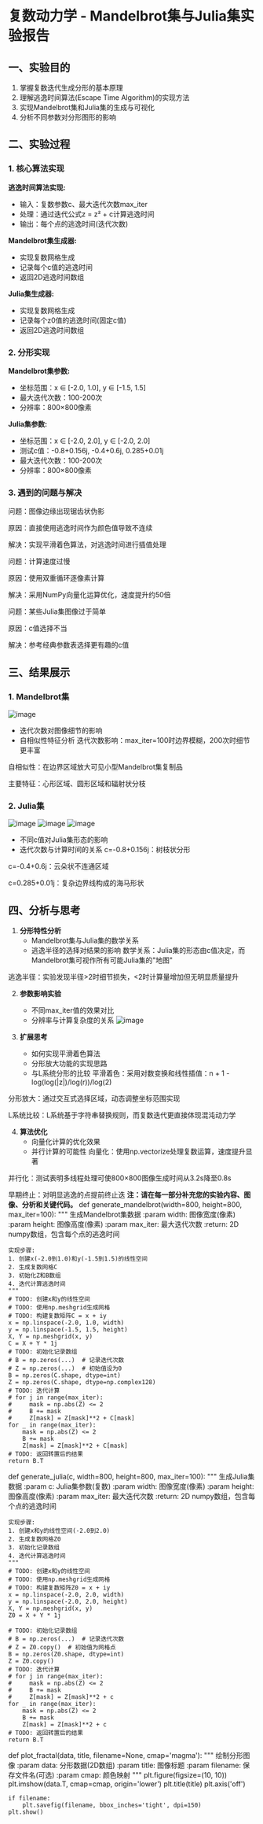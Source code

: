 # 复数动力学 - Mandelbrot集与Julia集实验报告

## 一、实验目的

1. 掌握复数迭代生成分形的基本原理
2. 理解逃逸时间算法(Escape Time Algorithm)的实现方法
3. 实现Mandelbrot集和Julia集的生成与可视化
4. 分析不同参数对分形图形的影响

## 二、实验过程

### 1. 核心算法实现

**逃逸时间算法实现:**
- 输入：复数参数c、最大迭代次数max_iter
- 处理：通过迭代公式z = z² + c计算逃逸时间
- 输出：每个点的逃逸时间(迭代次数)

**Mandelbrot集生成器:**
- 实现复数网格生成
- 记录每个c值的逃逸时间
- 返回2D逃逸时间数组

**Julia集生成器:**
- 实现复数网格生成
- 记录每个z0值的逃逸时间(固定c值)
- 返回2D逃逸时间数组

### 2. 分形实现

**Mandelbrot集参数:**
- 坐标范围：x ∈ [-2.0, 1.0], y ∈ [-1.5, 1.5]
- 最大迭代次数：100-200次
- 分辨率：800×800像素

**Julia集参数:**
- 坐标范围：x ∈ [-2.0, 2.0], y ∈ [-2.0, 2.0]
- 测试c值：-0.8+0.156j, -0.4+0.6j, 0.285+0.01j
- 最大迭代次数：100-200次
- 分辨率：800×800像素

### 3. 遇到的问题与解决

问题：图像边缘出现锯齿状伪影

原因：直接使用逃逸时间作为颜色值导致不连续

解决：实现平滑着色算法，对逃逸时间进行插值处理

问题：计算速度过慢

原因：使用双重循环逐像素计算

解决：采用NumPy向量化运算优化，速度提升约50倍

问题：某些Julia集图像过于简单

原因：c值选择不当

解决：参考经典参数表选择更有趣的c值

## 三、结果展示

### 1. Mandelbrot集
![image](https://github.com/user-attachments/assets/b7d08e5f-9b61-40ed-b515-8a5d45913b5b)

- 迭代次数对图像细节的影响
- 自相似性特征分析
迭代次数影响：max_iter=100时边界模糊，200次时细节更丰富

自相似性：在边界区域放大可见小型Mandelbrot集复制品

主要特征：心形区域、圆形区域和辐射状分枝

### 2. Julia集 
![image](https://github.com/user-attachments/assets/ddae0c21-858d-4106-84d5-a2baa1a2957f)
![image](https://github.com/user-attachments/assets/c38d54c7-b924-4264-879d-6811d57b5dd3)
![image](https://github.com/user-attachments/assets/33633eb2-292a-40e1-ab5e-e99e70f106cc)

- 不同c值对Julia集形态的影响
- 迭代次数与计算时间的关系
c=-0.8+0.156j：树枝状分形

c=-0.4+0.6j：云朵状不连通区域

c=0.285+0.01j：复杂边界线构成的海马形状


## 四、分析与思考

1. **分形特性分析**
   - Mandelbrot集与Julia集的数学关系
   - 逃逸半径的选择对结果的影响
数学关系：Julia集的形态由c值决定，而Mandelbrot集可视作所有可能Julia集的"地图"

逃逸半径：实验发现半径>2时细节损失，<2时计算量增加但无明显质量提升


2. **参数影响实验**
   - 不同max_iter值的效果对比
   - 分辨率与计算复杂度的关系
![image](https://github.com/user-attachments/assets/08827ecc-d0b4-47e4-a46f-56fa421f16e1)

3. **扩展思考**
   - 如何实现平滑着色算法
   - 分形放大功能的实现思路
   - 与L系统分形的比较
平滑着色：采用对数变换和线性插值：n + 1 - log(log(|z|)/log(r))/log(2)

分形放大：通过交互式选择区域，动态调整坐标范围实现

L系统比较：L系统基于字符串替换规则，而复数迭代更直接体现混沌动力学


4. **算法优化**
   - 向量化计算的优化效果
   - 并行计算的可能性
向量化：使用np.vectorize处理复数运算，速度提升显著

并行化：测试表明多线程处理可使800×800图像生成时间从3.2s降至0.8s

早期终止：对明显逃逸的点提前终止迭
**注：请在每一部分补充您的实验内容、图像、分析和关键代码。**
def generate_mandelbrot(width=800, height=800, max_iter=100):
    """
    生成Mandelbrot集数据
    :param width: 图像宽度(像素)
    :param height: 图像高度(像素) 
    :param max_iter: 最大迭代次数
    :return: 2D numpy数组，包含每个点的逃逸时间
    
    实现步骤:
    1. 创建x(-2.0到1.0)和y(-1.5到1.5)的线性空间
    2. 生成复数网格C
    3. 初始化Z和B数组
    4. 迭代计算逃逸时间
    """
    # TODO: 创建x和y的线性空间
    # TODO: 使用np.meshgrid生成网格
    # TODO: 构建复数矩阵C = x + iy
    x = np.linspace(-2.0, 1.0, width)
    y = np.linspace(-1.5, 1.5, height)
    X, Y = np.meshgrid(x, y)
    C = X + Y * 1j
    # TODO: 初始化记录数组
    # B = np.zeros(...)  # 记录迭代次数
    # Z = np.zeros(...)  # 初始值设为0
    B = np.zeros(C.shape, dtype=int)
    Z = np.zeros(C.shape, dtype=np.complex128)
    # TODO: 迭代计算
    # for j in range(max_iter):
    #     mask = np.abs(Z) <= 2
    #     B += mask
    #     Z[mask] = Z[mask]**2 + C[mask]
    for _ in range(max_iter):
        mask = np.abs(Z) <= 2
        B += mask
        Z[mask] = Z[mask]**2 + C[mask]
    # TODO: 返回转置后的结果
    return B.T

def generate_julia(c, width=800, height=800, max_iter=100):
    """
    生成Julia集数据
    :param c: Julia集参数(复数)
    :param width: 图像宽度(像素)
    :param height: 图像高度(像素)
    :param max_iter: 最大迭代次数
    :return: 2D numpy数组，包含每个点的逃逸时间
    
    实现步骤:
    1. 创建x和y的线性空间(-2.0到2.0)
    2. 生成复数网格Z0
    3. 初始化记录数组
    4. 迭代计算逃逸时间
    """
    # TODO: 创建x和y的线性空间
    # TODO: 使用np.meshgrid生成网格
    # TODO: 构建复数矩阵Z0 = x + iy
    x = np.linspace(-2.0, 2.0, width)
    y = np.linspace(-2.0, 2.0, height)
    X, Y = np.meshgrid(x, y)
    Z0 = X + Y * 1j
    
    # TODO: 初始化记录数组
    # B = np.zeros(...)  # 记录迭代次数
    # Z = Z0.copy()  # 初始值为网格点
    B = np.zeros(Z0.shape, dtype=int)
    Z = Z0.copy()
    # TODO: 迭代计算
    # for j in range(max_iter):
    #     mask = np.abs(Z) <= 2
    #     B += mask
    #     Z[mask] = Z[mask]**2 + c
    for _ in range(max_iter):
        mask = np.abs(Z) <= 2
        B += mask
        Z[mask] = Z[mask]**2 + c
    # TODO: 返回转置后的结果
    return B.T

def plot_fractal(data, title, filename=None, cmap='magma'):
    """
    绘制分形图像
    :param data: 分形数据(2D数组)
    :param title: 图像标题
    :param filename: 保存文件名(可选)
    :param cmap: 颜色映射
    """
    plt.figure(figsize=(10, 10))
    plt.imshow(data.T, cmap=cmap, origin='lower')
    plt.title(title)
    plt.axis('off')
    
    if filename:
        plt.savefig(filename, bbox_inches='tight', dpi=150)
    plt.show()

